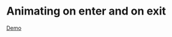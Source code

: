 # Animating on enter and on exit

[Demo](https://tedtalksbits.github.io/react-enter-leave-animation/)